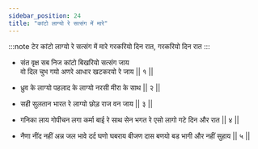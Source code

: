 ```yaml
---
sidebar_position: 24
title: "कांटो लाग्यो रे सत्संग में मारे"
---
```


:::note टेर
कांटो लाग्यो रे सत्संग में मारे गरकरियो दिन रात, गरकरियो दिन रात
:::

- संत वृक्ष सब निज कांटो बिखरियो सत्संग जाय <br/>
  वो दिल चुभ गयो अणरे आधार खटकरयो रे जाय || १ ||

- ध्रुव के लाग्यो पहलाद के लाग्यो नरसी मीरा के साथ || २ ||

- सही सुलतान भारत रे लाग्यो छोड़ राज वन जाय || ३ ||

- गनिका लाय गोपीचन लगा कर्मा बाई रे साथ
  सेन भगत रे एसो लागो गटे दिन और रात || ४ ||

- नैणा नींद नहीं अन्न जल भावे दर्द घणो घबराय
  बीजण दास बणयो बड भागी और नहीं सुहाय || ५ ||

